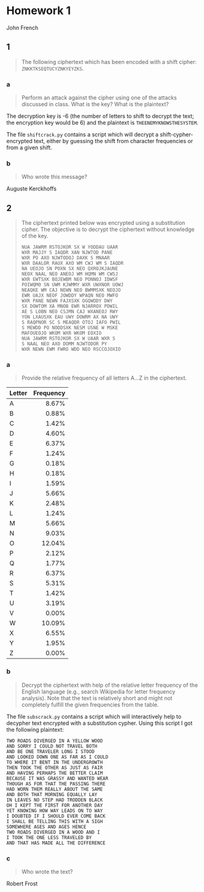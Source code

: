 # Homework 1

John French

## 1

> The following ciphertext which has been encoded with a shift cipher: `ZNKKTKSEQTUCYZNKYEYZKS`.

### a

> Perform an attack against the cipher using one of the attacks discussed in class. What is the key? What is the plaintext?

The decryption key is -6 (the number of letters to shift to decrypt the text; the encryption key would be 6) and the plaintext is `THEENEMYKNOWSTHESYSTEM`.

The file `shiftcrack.py` contains a script which will decrypt a shift-cypher-encrypted text, either by guessing the shift from character frequencies or from a given shift.

### b

> Who wrote this message?

Auguste Kerckhoffs

## 2
> The ciphertext printed below was encrypted using a substitution cipher. The objective is to decrypt the ciphertext without knowledge of the key.
>
> ```
> NUA JAWRM RSTOJKOR SX W YODDAU UAAR
> WXR MAJJY S IAQDR XAN NJWTOD PANE
> WXR PO AXO NJWTODOJ DAXK S MNAAR
> WXR DAALOR RAUX AXO WM CWJ WM S IAQDR
> NA UEOJO SN POXN SX NEO QXROJKJAUNE
> NEOX NAAL NEO ANEOJ WM HQMN WM CWSJ
> WXR EWTSXK BOJEWBM NEO PONNOJ IDWSF
> POIWQMO SN UWM KJWMMY WXR UWXNOR UOWJ
> NEAQKE WM CAJ NEWN NEO BWMMSXK NEOJO
> EWR UAJX NEOF JOWDDY WPAQN NEO MWFO
> WXR PANE NEWN FAJXSXK OGQWDDY DWY
> SX DOWTOM XA MNOB EWR NJARROX PDWIL
> AE S LOBN NEO CSJMN CAJ WXANEOJ RWY
> YON LXAUSXK EAU UWY DOWRM AX NA UWY
> S RAQPNOR SC S MEAQDR OTOJ IAFO PWIL
> S MEWDD PO NODDSXK NESM USNE W MSKE
> MAFOUEOJO WKOM WXR WKOM EOXIO
> NUA JAWRM RSTOJKOR SX W UAAR WXR S
> S NAAL NEO AXO DOMM NJWTODOR PY
> WXR NEWN EWM FWRO WDD NEO RSCCOJOXIO
> ```

### a

> Provide the relative frequency of all letters A...Z in the ciphertext.

 Letter | Frequency
:------ | ---------:
 A      | 8.67%
 B      | 0.88%
 C      | 1.42%
 D      | 4.60%
 E      | 6.37%
 F      | 1.24%
 G      | 0.18%
 H      | 0.18%
 I      | 1.59%
 J      | 5.66%
 K      | 2.48%
 L      | 1.24%
 M      | 5.66%
 N      | 9.03%
 O      | 12.04%
 P      | 2.12%
 Q      | 1.77%
 R      | 6.37%
 S      | 5.31%
 T      | 1.42%
 U      | 3.19%
 V      | 0.00%
 W      | 10.09%
 X      | 6.55%
 Y      | 1.95%
 Z      | 0.00%

### b

> Decrypt the ciphertext with help of the relative letter frequency of the English language (e.g., search Wikipedia for letter frequency analysis). Note that the text is relatively short and might not completely fulfill the given frequencies from the table.

The file `subscrack.py` contains a script which will interactively help to decypher text encrypted with a substitution cypher. Using this script I got the following plaintext:
```
TWO ROADS DIVERGED IN A YELLOW WOOD
AND SORRY I COULD NOT TRAVEL BOTH
AND BE ONE TRAVELER LONG I STOOD
AND LOOKED DOWN ONE AS FAR AS I COULD
TO WHERE IT BENT IN THE UNDERGROWTH
THEN TOOK THE OTHER AS JUST AS FAIR
AND HAVING PERHAPS THE BETTER CLAIM
BECAUSE IT WAS GRASSY AND WANTED WEAR
THOUGH AS FOR THAT THE PASSING THERE
HAD WORN THEM REALLY ABOUT THE SAME
AND BOTH THAT MORNING EQUALLY LAY
IN LEAVES NO STEP HAD TRODDEN BLACK
OH I KEPT THE FIRST FOR ANOTHER DAY
YET KNOWING HOW WAY LEADS ON TO WAY
I DOUBTED IF I SHOULD EVER COME BACK
I SHALL BE TELLING THIS WITH A SIGH
SOMEWHERE AGES AND AGES HENCE
TWO ROADS DIVERGED IN A WOOD AND I
I TOOK THE ONE LESS TRAVELED BY
AND THAT HAS MADE ALL THE DIFFERENCE
```

### c

> Who wrote the text?

Robert Frost
